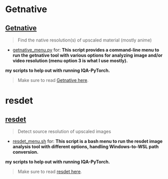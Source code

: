 # Getnative

## [Getnative](https://github.com/Infiziert90/getnative)

> Find the native resolution(s) of upscaled material (mostly anime)

- [getnative_menu.py](./getnative_menu.py) for: **This script provides a command-line menu to run the getnative tool with various options for analyzing image and/or video resolution (menu option 3 is what I use mostly).**

**my scripts to help out with running IQA-PyTorch.**

> Make sure to read [Getnative here](https://github.com/Infiziert90/getnative?tab=readme-ov-file#usage).

# resdet

## [resdet](https://github.com/0x09/resdet)

> Detect source resolution of upscaled images

- [resdet_menu.sh](./resdet_menu.sh) for: **This script is a bash menu to run the resdet image analysis tool with different options, handling Windows-to-WSL path conversion.**

**my scripts to help out with running IQA-PyTorch.**

> Make sure to read [resdet here](https://github.com/0x09/resdet?tab=readme-ov-file#building).

